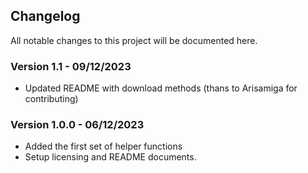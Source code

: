 ## Changelog

All notable changes to this project will be documented here.

### Version 1.1 - 09/12/2023

* Updated README with download methods (thans to Arisamiga for contributing)

### Version 1.0.0 - 06/12/2023

* Added the first set of helper functions
* Setup licensing and README documents.
